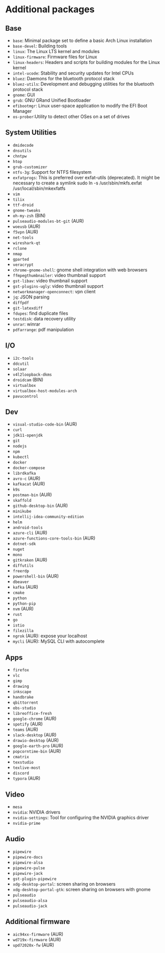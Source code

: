 # Additional packages

## Base

- `base`: Minimal package set to define a basic Arch Linux installation
- `base-devel`: Building tools
- `linux`: The Linux LTS kernel and modules
- `linux-firmware`: Firmware files for Linux
- `linux-headers`: Headers and scripts for building modules for the Linux kernel
- `intel-ucode`: Stability and security updates for Intel CPUs
- `bluez`: Daemons for the bluetooth protocol stack
- `bluez-utils`: Development and debugging utilities for the bluetooth protocol stack
- `gnome`: GUI
- `grub`: GNU GRand Unified Bootloader
- `efibootmgr`: Linux user-space application to modify the EFI Boot Manager
- `os-prober`:Utility to detect other OSes on a set of drives

## System Utilities

- `dmidecode`
- `dnsutils`
- `chntpw`
- `htop`
- `grub-customizer`
- `ntfs-3g`: Support for NTFS filesystem
- `exfatprogs`: This is preferred over exfat-utils (deprecated). It might be necessary to create a symlink sudo ln -s /usr/sbin/mkfs.exfat /usr/local/sbin/mkexfatfs
- `vim`
- `tilix`
- `ttf-droid`
- `gnome-tweaks`
- `oh-my-zsh` (BIN)
- `pulseaudio-modules-bt-git` (AUR)
- `woeusb` (AUR)
- `f5vpn` (AUR)
- `net-tools`
- `wireshark-qt`
- `rclone`
- `nmap`
- `gparted`
- `veracrypt`
- `chrome-gnome-shell`: gnome shell integration with web browsers
- `ffmpegthumbnailer`: video thumbnail support
- `gst-libav`: video thumbnail support
- `gst-plugins-ugly`: video thumbnail support
- `networkmanager-openconnect`: vpn client
- `jq`: JSON parsing
- `diffpdf`
- `git-latexdiff`
- `fdupes`: find duplicate files
- `testdisk`: data recovery utility
- `unrar`: winrar
- `pdfarrange`: pdf manipulation

## I/O

- `i2c-tools`
- `ddcutil`
- `solaar`
- `v4l2loopback-dkms`
- `droidcam` (BIN)
- `virtualbox`
- `virtualbox-host-modules-arch`
- `pavucontrol`

## Dev

- `visual-studio-code-bin` (AUR)
- `curl`
- `jdk11-openjdk`
- `git`
- `nodejs`
- `npm`
- `kubectl`
- `docker`
- `docker-compose`
- `librdkafka`
- `avro-c` (AUR)
- `kafkacat` (AUR)
- `k9s`
- `postman-bin` (AUR)
- `skaffold`
- `github-desktop-bin` (AUR)
- `minikube`
- `intellij-idea-community-edition`
- `helm`
- `android-tools`
- `azure-cli` (AUR)
- `azure-functions-core-tools-bin` (AUR)
- `dotnet-sdk`
- `nuget`
- `mono`
- `gitkraken` (AUR)
- `diffutils`
- `freerdp`
- `powershell-bin` (AUR)
- `dbeaver`
- `kafka` (AUR)
- `cmake`
- `python`
- `python-pip`
- `nvm` (AUR)
- `rust`
- `go`
- `istio`
- `filezilla`
- `ngrok` (AUR): expose your localhost
- `mycli` (AUR): MySQL CLI with autocomplete

## Apps

- `firefox`
- `vlc`
- `gimp`
- `drawing`
- `inkscape`
- `handbrake`
- `qbittorrent`
- `obs-studio`
- `libreoffice-fresh`
- `google-chrome` (AUR)
- `spotify` (AUR)
- `teams` (AUR)
- `slack-desktop` (AUR)
- `drawio-desktop` (AUR)
- `google-earth-pro` (AUR)
- `popcorntime-bin` (AUR)
- `cmatrix`
- `texstudio`
- `texlive-most`
- `discord`
- `typora` (AUR)

## Video

- `mesa`
- `nvidia`: NVIDIA drivers
- `nvidia-settings`: Tool for configuring the NVIDIA graphics driver
- `nvidia-prime`

## Audio

- `pipewire`
- `pipewire-docs`
- `pipewire-alsa`
- `pipewire-pulse`
- `pipewire-jack`
- `gst-plugin-pipewire`
- `xdg-desktop-portal`: screen sharing on browsers
- `xdg-desktop-portal-gtk`: screen sharing on browsers with gnome
- `pulseaudio`
- `pulseaudio-alsa`
- `pulseaudio-jack`

## Additional firmware

- `aic94xx-firmware` (AUR)
- `wd719x-firmware` (AUR)
- `upd72020x-fw` (AUR)
